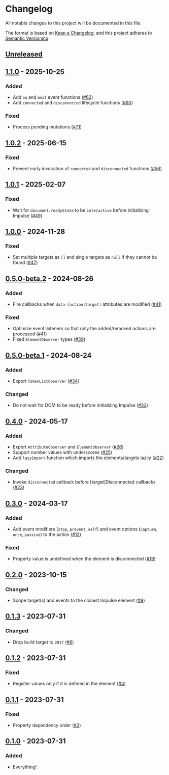 # Changelog

All notable changes to this project will be documented in this file.

The format is based on [Keep a Changelog](https://keepachangelog.com/en/1.0.0/),
and this project adheres to [Semantic Versioning](https://semver.org/spec/v2.0.0.html).

## [Unreleased]

## [1.1.0] - 2025-10-25

### Added

- Add `on` and `emit` event functions ([#62](https://github.com/Ambiki/impulse/pull/62))
- Add `connected` and `disconnected` lifecycle functions ([#60](https://github.com/Ambiki/impulse/pull/60))

### Fixed

- Process pending mutations ([#71](https://github.com/Ambiki/impulse/pull/71))

## [1.0.2] - 2025-06-15

### Fixed

- Prevent early invocation of `connected` and `disconnected` functions ([#56](https://github.com/Ambiki/impulse/pull/56))

## [1.0.1] - 2025-02-07

### Fixed

- Wait for `document.readyState` to be `interactive` before initializing Impulse ([#49](https://github.com/Ambiki/impulse/pull/49))

## [1.0.0] - 2024-11-28

### Fixed

- Set multiple targets as `[]` and single targets as `null` if they cannot be found ([#47](https://github.com/Ambiki/impulse/pull/47))

## [0.5.0-beta.2] - 2024-08-26

### Added

- Fire callbacks when `data-[action|target]` attributes are modified ([#41](https://github.com/Ambiki/impulse/pull/41))

### Fixed

- Optimize event listeners so that only the added/removed actions are processed ([#41](https://github.com/Ambiki/impulse/pull/41))
- Fixed `ElementObserver` types ([#39](https://github.com/Ambiki/impulse/pull/39))

## [0.5.0-beta.1] - 2024-08-24

### Added

- Export `TokenListObserver` ([#34](https://github.com/Ambiki/impulse/pull/34))

### Changed

- Do not wait for DOM to be ready before initializing Impulse ([#32](https://github.com/Ambiki/impulse/pull/32))

## [0.4.0] - 2024-05-17

### Added

- Export `AttributeObserver` and `ElementObserver` ([#26](https://github.com/Ambiki/impulse/pull/26))
- Support number values with underscores ([#25](https://github.com/Ambiki/impulse/pull/25))
- Add `lazyImport` function which imports the elements/targets lazily ([#22](https://github.com/Ambiki/impulse/pull/22))

### Changed

- Invoke `disconnected` callback before [target]Disconnected callbacks ([#23](https://github.com/Ambiki/impulse/pull/23))

## [0.3.0] - 2024-03-17

### Added

- Add event modifiers (`stop`, `prevent`, `self`) and event options (`capture`, `once`, `passive`) to the action ([#12](https://github.com/Ambiki/impulse/pull/12))

### Fixed

- Property value is undefined when the element is disconnected ([#19](https://github.com/Ambiki/impulse/pull/19))

## [0.2.0] - 2023-10-15

### Changed

- Scope target(s) and events to the closest Impulse element ([#9](https://github.com/Ambiki/impulse/pull/9))

## [0.1.3] - 2023-07-31

### Changed

- Drop build target to `2017` ([#6](https://github.com/Ambiki/impulse/pull/6))

## [0.1.2] - 2023-07-31

### Fixed

- Register values only if it is defined in the element ([#4](https://github.com/Ambiki/impulse/pull/4))

## [0.1.1] - 2023-07-31

### Fixed

- Property dependency order ([#2](https://github.com/Ambiki/impulse/pull/2))

## [0.1.0] - 2023-07-31

### Added

- Everything!

[unreleased]: https://github.com/Ambiki/impulse/compare/v1.1.0...HEAD
[1.1.0]: https://github.com/Ambiki/impulse/compare/v1.0.2...v1.1.0
[1.0.2]: https://github.com/Ambiki/impulse/compare/v1.0.1...v1.0.2
[1.0.1]: https://github.com/Ambiki/impulse/compare/v1.0.0...v1.0.1
[1.0.0]: https://github.com/Ambiki/impulse/compare/v0.5.0-beta.1...v1.0.0
[0.5.0-beta.2]: https://github.com/Ambiki/impulse/compare/v0.5.0-beta.1...v0.5.0-beta.2
[0.5.0-beta.1]: https://github.com/Ambiki/impulse/compare/v0.4.0...v0.5.0-beta.1
[0.4.0]: https://github.com/Ambiki/impulse/compare/v0.3.0...v0.4.0
[0.3.0]: https://github.com/Ambiki/impulse/compare/v0.2.0...v0.3.0
[0.2.0]: https://github.com/Ambiki/impulse/compare/v0.1.3...v0.2.0
[0.1.3]: https://github.com/Ambiki/impulse/compare/v0.1.2...v0.1.3
[0.1.2]: https://github.com/Ambiki/impulse/compare/v0.1.1...v0.1.2
[0.1.1]: https://github.com/Ambiki/impulse/compare/v0.1.0...v0.1.1
[0.1.0]: https://github.com/Ambiki/impulse/releases/tag/v0.1.0
